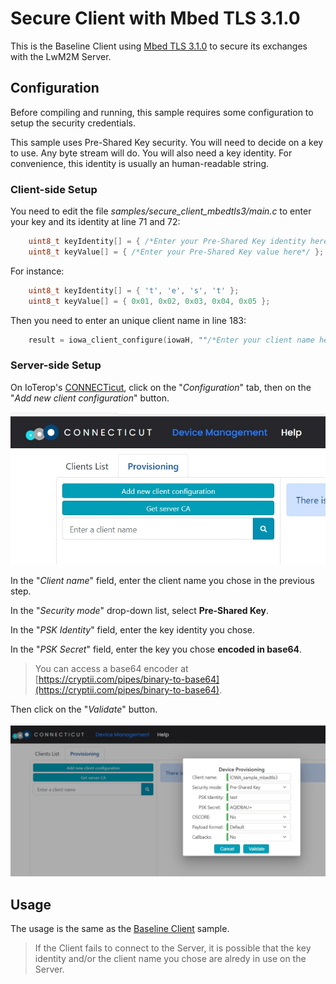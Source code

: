 # Secure Client with Mbed TLS 3.1.0

This is the Baseline Client using [Mbed TLS 3.1.0](https://github.com/Mbed-TLS/mbedtls) to secure its exchanges with the LwM2M Server.

## Configuration

Before compiling and running, this sample requires some configuration to setup the security credentials.

This sample uses Pre-Shared Key security. You will need to decide on a key to use. Any byte stream will do. You will also need a key identity. For convenience, this identity is usually an human-readable string.

### Client-side Setup

You need to edit the file *samples/secure_client_mbedtls3/main.c* to enter your key and its identity at line 71 and 72:
```c
    uint8_t keyIdentity[] = { /*Enter your Pre-Shared Key identity here*/ };
    uint8_t keyValue[] = { /*Enter your Pre-Shared Key value here*/ };
```

For instance:
```c
    uint8_t keyIdentity[] = { 't', 'e', 's', 't' };
    uint8_t keyValue[] = { 0x01, 0x02, 0x03, 0x04, 0x05 };
```

Then you need to enter an unique client name in line 183:
```c
    result = iowa_client_configure(iowaH, ""/*Enter your client name here*/, &devInfo, NULL);
```

### Server-side Setup

On IoTerop's [CONNECTicut](https://iowa-server.ioterop.com/), click on the "*Configuration*" tab, then on the "*Add new client configuration*" button.

![Guide](images/Button.jpg)

In the "*Client name*" field, enter the client name you chose in the previous step.

In the "*Security mode*" drop-down list, select **Pre-Shared Key**.

In the "*PSK Identity*" field, enter the key identity you chose.

In the "*PSK Secret*" field, enter the key you chose **encoded in base64**.

>  You can access a base64 encoder at [https://cryptii.com/pipes/binary-to-base64](https://cryptii.com/pipes/binary-to-base64).

Then click on the "*Validate*" button.

![Device Provisioning](images/Provisioning.jpg)

## Usage

The usage is the same as the [Baseline Client](baseline_client.md) sample.

> If the Client fails to connect to the Server, it is possible that the key identity and/or the client name you chose are alredy in use on the Server.
